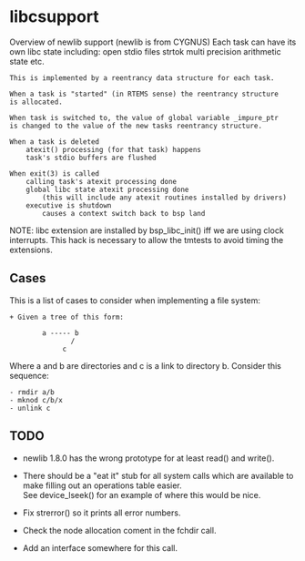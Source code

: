 libcsupport
===========

Overview of newlib support (newlib is from CYGNUS)
    Each task can have its own libc state including:
        open stdio files
        strtok
        multi precision arithmetic state
        etc.

    This is implemented by a reentrancy data structure for each task.

    When a task is "started" (in RTEMS sense) the reentrancy structure
    is allocated.

    When task is switched to, the value of global variable _impure_ptr
    is changed to the value of the new tasks reentrancy structure.

    When a task is deleted
        atexit() processing (for that task) happens
        task's stdio buffers are flushed

    When exit(3) is called
        calling task's atexit processing done
        global libc state atexit processing done
            (this will include any atexit routines installed by drivers)
        executive is shutdown
            causes a context switch back to bsp land


NOTE:
    libc extension are installed by bsp_libc_init()
        iff we are using clock interrupts.
        This hack is necessary to allow the tmtests to avoid
        timing the extensions.


Cases
-----
This is a list of cases to consider when implementing a file system:


```
+ Given a tree of this form:

        a ----- b
               /
             c
```

  Where a and b are directories and c is a link to directory b.  Consider
  this sequence:

    - rmdir a/b
    - mknod c/b/x
    - unlink c


TODO
----
+ newlib 1.8.0 has the wrong prototype for at least read() and write().

+ There should be a "eat it" stub for all system calls which are
  available to make filling out an operations table easier.  
  See device_lseek() for an example of where this would be nice.

+ Fix strerror() so it prints all error numbers.

+ Check the node allocation coment in the fchdir call.
+ Add an interface somewhere for this call.
